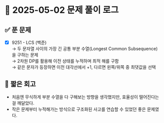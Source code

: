 # 📅 2025-05-02 문제 풀이 로그

## ✅ 푼 문제

- [x] 9251 - LCS (백준)  
  → 두 문자열 사이의 가장 긴 공통 부분 수열(Longest Common Subsequence)을 구하는 문제  
  → 2차원 DP를 활용해 이전 상태를 누적하며 최적 해를 구함  
  → 같은 문자가 등장하면 이전 대각선에서 +1, 다르면 왼쪽/위쪽 중 최댓값을 선택

## 🧠 짧은 회고

- 처음엔 무식하게 부분 수열을 다 구해보는 방향을 생각했지만, 효율성이 떨어진다는 걸 깨달았다.  
- 작은 문제부터 누적해가는 방식으로 구조화된 사고를 연습할 수 있었던 좋은 문제였다.
